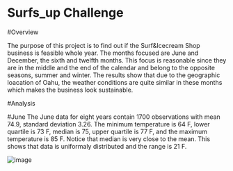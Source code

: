 # Surfs_up Challenge

#Overview

The purpose of this project is to find out if the Surf&Icecream Shop business is feasible whole year. The months focused are June and December, the sixth and twelfth months. This focus is reasonable since they are in the middle and the end of the calendar and belong to the opposite seasons, summer and winter. The results show that due to the geographic loacation of Oahu, the weather conditions are quite similar in these months which makes the business look sustainable. 

#Analysis 

#June
The June data for eight years contain 1700 observations with mean 74.9, standard deviation 3.26. The minimum temperature is 64 F, lower quartile is 73 F, median is 75, upper quartile is 77 F,  and the maximum temperature is 85 F. Notice that median is very close to the mean. This shows that data is uniformaly distributed and the range is 21 F.    

![image](https://user-images.githubusercontent.com/96134924/168729476-168f629e-4255-4ebb-b151-a0cb8b6c2f75.png)

